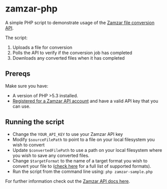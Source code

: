 # zamzar-php

A simple PHP script to demonstrate usage of the [Zamzar file conversion API](https://developers.zamzar.com/). 

The script:

1. Uploads a file for conversion
2. Polls the API to verify if the conversion job has completed
3. Downloads any converted files when it has completed

## Prereqs

Make sure you have:

* A version of PHP >5.3 installed.
* [Registered for a Zamzar API account](https://developers.zamzar.com/pricing) and have a valid API key that you can use.

## Running the script

* Change the `YOUR_API_KEY` to use your Zamzar API key
* Modify `$sourceFilePath` to point to a file on your local filesystem you wish to convert
* Update `$convertedFilePath` to use a path on your local filesystem where you wish to save any converted files.
* Change `$targetFormat` to the name of a target format you wish to convert your file to ([check here](https://developers.zamzar.com/formats) for a full list of supported formats).
* Run the script from the command line using: `php zamzar-sample.php`

For further information check out the [Zamzar API docs here](https://developers.zamzar.com/docs).
